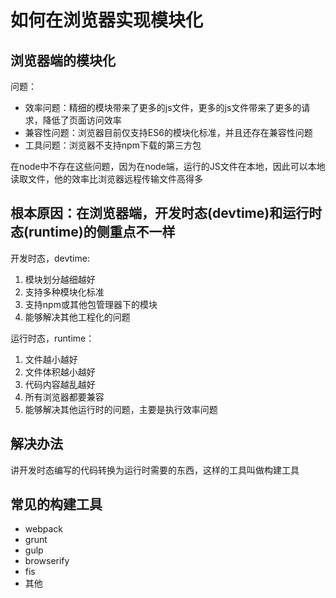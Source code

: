 # 如何在浏览器实现模块化



## 浏览器端的模块化

问题：
- 效率问题：精细的模块带来了更多的js文件，更多的js文件带来了更多的请求，降低了页面访问效率
- 兼容性问题：浏览器目前仅支持ES6的模块化标准，并且还存在兼容性问题
- 工具问题：浏览器不支持npm下载的第三方包


在node中不存在这些问题，因为在node端，运行的JS文件在本地，因此可以本地读取文件，他的效率比浏览器远程传输文件高得多



##  根本原因：在浏览器端，开发时态(devtime)和运行时态(runtime)的侧重点不一样

开发时态，devtime:
1. 模块划分越细越好
2. 支持多种模块化标准
3. 支持npm或其他包管理器下的模块
4. 能够解决其他工程化的问题

运行时态，runtime：
1. 文件越小越好
2. 文件体积越小越好
3. 代码内容越乱越好
4. 所有浏览器都要兼容
5. 能够解决其他运行时的问题，主要是执行效率问题


## 解决办法

讲开发时态编写的代码转换为运行时需要的东西，这样的工具叫做构建工具

## 常见的构建工具

- webpack
- grunt
- gulp
- browserify
- fis
- 其他